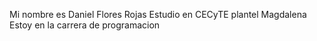 Mi nombre es Daniel Flores Rojas
Estudio en CECyTE plantel Magdalena
Estoy en la carrera de programacion
